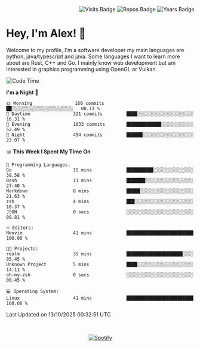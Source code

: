 <p align="right">
  <img src="https://komarev.com/ghpvc/?username=alextibtab" alt="Visits Badge">
  <img src="https://img.shields.io/badge/dynamic/json?url=https%3A%2F%2Fapi.github.com%2Fusers%2FAlextibtab&query=%24.public_repos&label=Repos" alt="Repos Badge">
  <img src="https://github-badges-api-l4jk.vercel.app/api/years/Alextibtab" alt="Years Badge">
</p>

<h1 align="left">Hey, I'm Alex! 💽 </h1>

Welcome to my profile, I'm a software developer my main languages are python, java/typescript and java. Some languages I want to learn more about are Rust, C++ and Go. I mainly know web development but am interested in graphics programming using OpenGL or Vulkan.

<!--START_SECTION:waka-->
![Code Time](http://img.shields.io/badge/Code%20Time-194%20hrs%2058%20mins-blue)

**I'm a Night 🦉** 

```text
🌞 Morning                160 commits         ██░░░░░░░░░░░░░░░░░░░░░░░   08.13 % 
🌆 Daytime                321 commits         ████░░░░░░░░░░░░░░░░░░░░░   16.31 % 
🌃 Evening                1033 commits        █████████████░░░░░░░░░░░░   52.49 % 
🌙 Night                  454 commits         ██████░░░░░░░░░░░░░░░░░░░   23.07 % 
```


📊 **This Week I Spent My Time On** 

```text
💬 Programming Languages: 
Go                       15 mins             ██████████░░░░░░░░░░░░░░░   38.58 % 
Bash                     11 mins             ███████░░░░░░░░░░░░░░░░░░   27.40 % 
Markdown                 8 mins              █████░░░░░░░░░░░░░░░░░░░░   21.63 % 
zsh                      4 mins              ███░░░░░░░░░░░░░░░░░░░░░░   10.37 % 
JSON                     0 secs              ░░░░░░░░░░░░░░░░░░░░░░░░░   00.81 % 

🔥 Editors: 
Neovim                   41 mins             █████████████████████████   100.00 % 

🐱‍💻 Projects: 
realm                    35 mins             █████████████████████░░░░   85.45 % 
Unknown Project          5 mins              ████░░░░░░░░░░░░░░░░░░░░░   14.11 % 
oh-my-zsh                0 secs              ░░░░░░░░░░░░░░░░░░░░░░░░░   00.45 % 

💻 Operating System: 
Linux                    41 mins             █████████████████████████   100.00 % 
```


 Last Updated on 13/10/2025 00:32:51 UTC
<!--END_SECTION:waka-->
&nbsp;<div align="center">
  [![Spotify](https://spotify-now-playing-wine-six.vercel.app/api/spotify?border_color=ffffff)](https://open.spotify.com/user/pmo1v2ejnt42kgp5jar5drtag)
</div>


